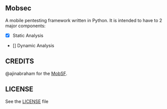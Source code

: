 ## Mobsec

A mobile pentesting framework written in Python. It is intended to have to 2 major components:

 - [x] Static Analysis
 - [] Dynamic Analysis


## CREDITS

@ajinabraham for the [MobSF](https://github.com/ajinabraham/Mobile-Security-Framework-MobSF).

## LICENSE

See the [LICENSE](https://github.com/delta24/mobsec/LICENSE) file
